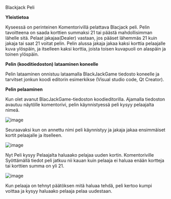 Blackjack Peli

**Yleistietoa**

Kyseessä on perinteinen Komentorivillä pelattava Blacjack peli.  Pelin tavoitteena on saada korttien summaksi 21 tai päästä mahdollisimman lähelle sitä. Pelaat jakajaa(Dealer) vastaan, jos pääset lähemmäs 21 kuin jakaja tai saat 21 voitat pelin. Pelin alussa jakaja jakaa kaksi korttia pelaajalle kuva ylöspäin, ja itselleen kaksi korttia, joista toisen kuvapuoli on alaspäin ja toinen ylöspäin.



**Pelin (kooditiedoston) lataaminen koneelle**

Pelin lataaminen onnistuu lataamalla BlackJackGame tiedosto koneelle ja tarvitset jonkun koodi editorin esimerkikse (Visual studio code, Qt Creator).


**Pelin pelaaminen**

Kun olet avanut BlacJackGame-tiedoston koodieditorilla. Ajamalla tiedoston avautuu näytölle komentorivi, pelin käynnistyessä peli kysyy pelaajalta nimeä. 

![image](https://user-images.githubusercontent.com/62377839/146925526-43d00cf1-93ab-41ee-8ffa-c4a72d30a931.png)

 Seuraavaksi kun on annettu nimi peli käynnistyy ja jakaja jakaa ensimmäiset kortit pelaajalle ja itselleen.
 
 ![image](https://user-images.githubusercontent.com/62377839/146925976-aebfe1f2-441a-436c-b464-c39d8124981e.png)

Nyt Peli kysyy Pelaajalta haluaako pelajaa uuden kortin. Komentoriville Syöttämällä tiedot peli jatkuu nii kauan kuin pelaaja ei haluaa enään kortteja tai korttien summa on yli 21.

![image](https://user-images.githubusercontent.com/62377839/146926472-843e0f92-c0d1-4a2c-acc6-fc7b7df17ad0.png)

Kun pelaaja on tehnyt päätöksen mitä haluaa tehdä, peli kertoo kumpi voittaa ja kysyy haluaako pelaaja pelaa uudestaan.
